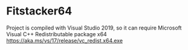 # Fitstacker64

Project is compiled with Visual Studio 2019, so it can require 
Microsoft Visual C++ Redistributable package x64 
https://aka.ms/vs/17/release/vc_redist.x64.exe
